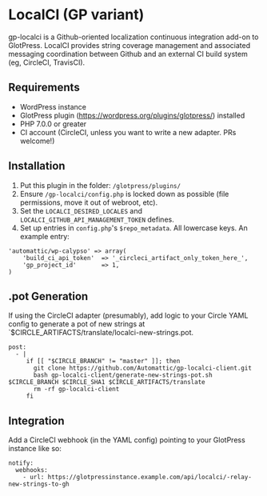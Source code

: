 # LocalCI (GP variant)

gp-localci is a Github-oriented localization continuous integration add-on to GlotPress. LocalCI provides string coverage management and associated messaging coordination between Github and an external CI build system (eg, CircleCI, TravisCI).

## Requirements
- WordPress instance
- GlotPress plugin (https://wordpress.org/plugins/glotpress/) installed
- PHP 7.0.0 or greater
- CI account (CircleCI, unless you want to write a new adapter. PRs welcome!)

## Installation
1. Put this plugin in the folder: `/glotpress/plugins/`
2. Ensure `/gp-localci/config.php` is locked down as possible (file permissions, move it out of webroot, etc).
3. Set the `LOCALCI_DESIRED_LOCALES` and `LOCALCI_GITHUB_API_MANAGEMENT_TOKEN` defines.
4. Set up entries in `config.php`'s `$repo_metadata`. All lowercase keys. An example entry:

```
'automattic/wp-calypso' => array(
	'build_ci_api_token'  => '_circleci_artifact_only_token_here_',
	'gp_project_id'       => 1,
)
```

## .pot Generation
If using the CircleCI adapter (presumably), add logic to your Circle YAML config to generate a pot of new strings at `$CIRCLE_ARTIFACTS/translate/localci-new-strings.pot.

```
post:
  - |
     if [[ "$CIRCLE_BRANCH" != "master" ]]; then
       git clone https://github.com/Automattic/gp-localci-client.git
       bash gp-localci-client/generate-new-strings-pot.sh $CIRCLE_BRANCH $CIRCLE_SHA1 $CIRCLE_ARTIFACTS/translate
       rm -rf gp-localci-client
     fi
```

## Integration
Add a CircleCI webhook (in the YAML config) pointing to your GlotPress instance like so:

```
notify:
  webhooks:
    - url: https://glotpressinstance.example.com/api/localci/-relay-new-strings-to-gh
 ```

